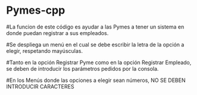 # Pymes-cpp

#La funcion de este código es ayudar a las Pymes a tener un sistema en donde puedan registrar a sus empleados.

#Se despliega un menú en el cual se debe escribir la letra de la opción a elegir, respetando mayúsculas.

#Tanto en la opción Registrar Pyme como en la opción Registrar Empleado, se deben de introducir los parámetros pedidos por la consola.

#En los Menús donde las opciones a elegir sean números, NO SE DEBEN INTRODUCIR CARACTERES
